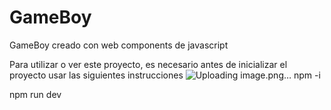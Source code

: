 # GameBoy
GameBoy creado con web components de javascript

Para utilizar o ver este proyecto, es necesario antes de inicializar el proyecto usar las siguientes instrucciones 
![Uploading image.png…]()
npm -i 

npm run dev

